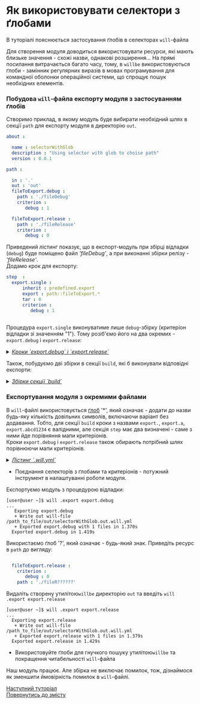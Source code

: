 # Як використовувати селектори з ґлобами

В туторіалі пояснюється застосування ґлобів в селекторах `will`-файла

Для створення модуля доводиться використовувати ресурси, які мають близьке значення - схожі назви, однакові розширення... На прямі посилання витрачається багато часу, тому, в `willbe` використовуються ґлоби - замінник регулярних виразів в мовах програмування для командної оболонки операційної системи, що спрощує пошук необхідних елементів.  

### Побудова `will`-файла експорту модуля з застосуванням ґлобів
Створимо приклад, в якому модуль буде вибирати необхідний шлях в секції `path` для експорту модуля в директорію `out`.  

```yaml
about :

  name : selectorWithGlob
  description : "Using selector with glob to choise path"
  version : 0.0.1

path :

  in : '.'
  out : 'out'
  fileToExport.debug :
    path : './fileDebug'
    criterion :
       debug : 1

  fileToExport.release :
    path : './fileRelease'
    criterion :
       debug : 0

```

Приведений лістинг показує, що в експорт-модуль при збірці відладки (`debug`) буде поміщено файл _'fileDebug'_, а при виконанні збірки релізу - _'fileRelease'_.   
Додамо крок для експорту:  

```yaml
step  :
  export.single :
      inherit : predefined.export
      export : path::fileToExport.*
      tar : 0
      criterion :
         debug : 1
         
```

Процедура `export.single` виконуватиме лише `debug`-збірку (критеріон відладки зі значенням "1"). Тому розіб'ємо його на два окремих - `export.debug` i `export.release`:

<details>
    <summary><u><em>Кроки `export.debug` i `export.release`</em></u></summary>

```yaml
step  :
  export.debug :
      inherit : predefined.export
      export : path::fileToExport.*
      tar : 0
      criterion :
         debug : 1

  export.release :
      inherit : predefined.export
      export : path::fileToExport.*
      tar : 0
      criterion :
         debug : 0

```

</details>

Також, побудуємо дві збірки в секції `build`, які б виконували відповідні експорти:
<details>
    <summary><u><em>Збірки секції `build`</em></u></summary>

```yaml
build :

  export.debug :
      criterion :
          export : 1
          debug : 1
      steps :
          - export.*
          
  export.release :
      criterion :
          export : 1
          debug : 0
      steps :
          - export.*

```

</details>

### Експортування модуля з окремими файлами
В `will`-файлі використовується [ґлоб](https://linuxhint.com/bash_globbing_tutorial/) '\*', який означає - додати до назви будь-яку кількість довільних символів, включаючи варіант без додавання. Тобто, для секції `build` кроки з назвами `export.`, `export.a`, `export.abcd1234` є валідними, але секція `step` має два визначені - саме з ними йде порівняння мапи критеріонів.  
Кроки `export.debug` i `export.release` також обирають потрібний шлях порівнюючи мапи критеріонів.

<details>
    <summary><u><em>Лістинг `.will.yml`</em></u></summary>

```yaml

about :

  name : selectorWithGlob
  description : "Using selector with glob to choise path"
  version : 0.0.1

path :

  in : '.'
  out : 'out'
  fileToExport.debug :
    criterion :
       debug : 1
    path : './fileDebug'

  fileToExport.release :
    criterion :
       debug : 0
    path : './fileRelease'

step  :
  export.debug :
      inherit : predefined.export
      export : path::fileToExport.*
      tar : 0
      criterion :
         debug : 1

  export.release :
      inherit : predefined.export
      export : path::fileToExport.*
      tar : 0
      criterion :
         debug : 0

build :

  export.debug :
      criterion :
          export : 1
          debug : 1
      steps :
          - export.*

  export.release :
      criterion :
          export : 1
          debug : 0
      steps :
          - export.*

```

</details>

<p></p>

- Поєднання селекторів з ґлобами та критеріонів - потужний інструмент в налаштуванні роботи модуля.  

Експортуємо модуль з процедурою відладки:

```
[user@user ~]$ will .export export.debug
...
   Exporting export.debug
   + Write out will-file /path_to_file/out/selectorWithGlob.out.will.yml
   + Exported export.debug with 1 files in 1.370s
  Exported export.debug in 1.419s

```

Використаємо ґлоб '?', який означає - будь-який знак. Приведіть ресурс в `path` до вигляду:

```yaml

  fileToExport.release :
    criterion :
       debug : 0
    path : './fileR??????'

```

Видаліть створену утилітою`willbe` директорію `out` та введіть `will .export export.release`

```
[user@user ~]$ will .export export.release
...
  Exporting export.release
   + Write out will-file /path_to_file/out/selectorWithGlob.out.will.yml
   + Exported export.release with 1 files in 1.379s
  Exported export.release in 1.429s

```

- Використовуйте ґлоби для гнучкого пошуку утилітою`willbe` та покращення читабельності `will`-файла  

Наш модуль працює. Але збірка не виключає помилок, тож, дізнаймося як зменшити ймовірність помилок в `will`-файлі.

[Наступний туторіал](HowToUseAsserts.ukr.md)  
[Повернутись до змісту](../README.md#tutorials)